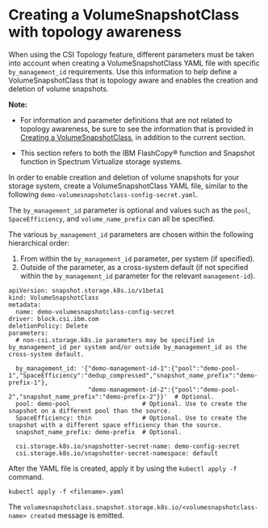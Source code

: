 # Creating a VolumeSnapshotClass with topology awareness

When using the CSI Topology feature, different parameters must be taken into account when creating a VolumeSnapshotClass YAML file with specific `by_management_id` requirements. Use this information to help define a VolumeSnapshotClass that is topology aware and enables the creation and deletion of volume snapshots.

**Note:** 
  - For information and parameter definitions that are not related to topology awareness, be sure to see the information that is provided in [Creating a VolumeSnapshotClass](creating_volumesnapshotclass.md), in addition to the current section.
  
  - This section refers to both the IBM FlashCopy® function and Snapshot function in Spectrum Virtualize storage systems.

In order to enable creation and deletion of volume snapshots for your storage system, create a VolumeSnapshotClass YAML file, similar to the following `demo-volumesnapshotclass-config-secret.yaml`.

  The `by_management_id` parameter is optional and values such as the `pool`, `SpaceEfficiency`, and `volume_name_prefix` can all be specified.

The various `by_management_id` parameters are chosen within the following hierarchical order:
1. From within the `by_management_id` parameter, per system (if specified).
2. Outside of the parameter, as a cross-system default (if not specified within the `by_management_id` parameter for the relevant `management-id`).
    
```
apiVersion: snapshot.storage.k8s.io/v1beta1
kind: VolumeSnapshotClass
metadata:
  name: demo-volumesnapshotclass-config-secret
driver: block.csi.ibm.com
deletionPolicy: Delete
parameters:
  # non-csi.storage.k8s.io parameters may be specified in by_management_id per system and/or outside by_management_id as the cross-system default.

  by_management_id: '{"demo-management-id-1":{"pool":"demo-pool-1","SpaceEfficiency":"dedup_compressed","snapshot_name_prefix":"demo-prefix-1"},
                      "demo-management-id-2":{"pool":"demo-pool-2","snapshot_name_prefix":"demo-prefix-2"}}'  # Optional.
  pool: demo-pool                    # Optional. Use to create the snapshot on a different pool than the source.
  SpaceEfficiency: thin              # Optional. Use to create the snapshot with a different space efficiency than the source.
  snapshot_name_prefix: demo-prefix  # Optional.

  csi.storage.k8s.io/snapshotter-secret-name: demo-config-secret
  csi.storage.k8s.io/snapshotter-secret-namespace: default
```

After the YAML file is created, apply it by using the `kubectl apply -f` command.

```
kubectl apply -f <filename>.yaml
```

 The `volumesnapshotclass.snapshot.storage.k8s.io/<volumesnapshotclass-name> created` message is emitted.